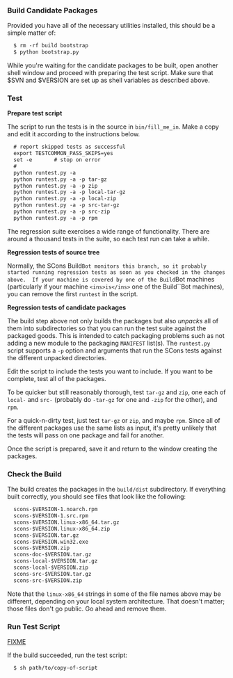 

### Build Candidate Packages

Provided you have all of the necessary utilities installed, this should be a simple matter of: 


```txt
  $ rm -rf build bootstrap
  $ python bootstrap.py
```
While you're waiting for the candidate packages to be built, open another shell window and proceed with preparing the test script.  Make sure that $SVN and $VERSION are set up as shell variables as described above. 


### Test

**Prepare test script** 

The script to run the tests is in the source in `bin/fill_me_in`.  Make a copy and edit it according to the instructions below. 


```txt
  # report skipped tests as successful
  export TESTCOMMON_PASS_SKIPS=yes
  set -e       # stop on error
  #
  python runtest.py -a
  python runtest.py -a -p tar-gz
  python runtest.py -a -p zip
  python runtest.py -a -p local-tar-gz
  python runtest.py -a -p local-zip
  python runtest.py -a -p src-tar-gz
  python runtest.py -a -p src-zip
  python runtest.py -a -p rpm
```
The regression suite exercises a wide range of functionality.  There are around a thousand tests in the suite, so each test run can take a while. 

**Regression tests of source tree** 

Normally, the SCons Build``Bot monitors this branch, so it probably started running regression tests as soon as you checked in the changes above.  If your machine is covered by one of the Build``Bot machines (particularly if your machine ``<ins>is</ins>`` one of the Build``Bot machines), you can remove the first `runtest` in the script. 

**Regression tests of candidate packages** 

The build step above not only builds the packages but also _unpacks_ all of them into subdirectories so that you can run the test suite against the packaged goods.  This is intended to catch packaging problems such as not adding a new module to the packaging `MANIFEST` list(s). The `runtest.py` script supports a `-p` option and arguments that run the SCons tests against the different unpacked directories. 

Edit the script to include the tests you want to include.  If you want to be complete, test all of the packages. 

To be quicker but still reasonably thorough, test `tar-gz` and `zip`, one each of `local-` and `src-` (probably do `-tar-gz` for one and `-zip` for the other), and `rpm`. 

For a quick-n-dirty test, just test `tar-gz` or `zip`, and maybe `rpm`. Since all of the different packages use the same lists as input, it's pretty unlikely that the tests will pass on one package and fail for another. 

Once the script is prepared, save it and return to the window creating the packages. 


### Check the Build

The build creates the packages in the `build/dist` subdirectory. If everything built correctly, you should see files that look like the following: 
```txt
  scons-$VERSION-1.noarch.rpm
  scons-$VERSION-1.src.rpm
  scons-$VERSION.linux-x86_64.tar.gz
  scons-$VERSION.linux-x86_64.zip
  scons-$VERSION.tar.gz
  scons-$VERSION.win32.exe
  scons-$VERSION.zip
  scons-doc-$VERSION.tar.gz
  scons-local-$VERSION.tar.gz
  scons-local-$VERSION.zip
  scons-src-$VERSION.tar.gz
  scons-src-$VERSION.zip
```
Note that the `linux-x86_64` strings in some of the file names above may be different, depending on your local system architecture. That doesn't matter; those files don't go public.  Go ahead and remove them. 


### Run Test Script

[FIXME](ReleaseHOWTO/BuildAndTest) 

If the build succeeded, run the test script: 
```txt
  $ sh path/to/copy-of-script
```